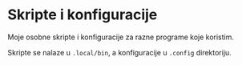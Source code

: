 # Skripte i konfiguracije

Moje osobne skripte i konfiguracije za razne programe koje koristim. 

Skripte se nalaze u ```.local/bin```, a konfiguracije u ```.config``` direktoriju.
